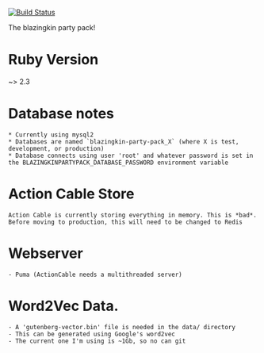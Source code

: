 [![Build Status](https://travis-ci.org/blazingkin/blazingkin-party-pack.svg?branch=master)](https://travis-ci.org/blazingkin/blazingkin-party-pack)

The blazingkin party pack!

# Ruby Version
 ~> 2.3

# Database notes
    * Currently using mysql2
    * Databases are named `blazingkin-party-pack_X` (where X is test, development, or production)
    * Database connects using user 'root' and whatever password is set in the BLAZINGKINPARTYPACK_DATABASE_PASSWORD environment variable

# Action Cable Store
    Action Cable is currently storing everything in memory. This is *bad*.
    Before moving to production, this will need to be changed to Redis

# Webserver
    - Puma (ActionCable needs a multithreaded server)

# Word2Vec Data.
    - A 'gutenberg-vector.bin' file is needed in the data/ directory
    - This can be generated using Google's word2vec
    - The current one I'm using is ~1Gb, so no can git